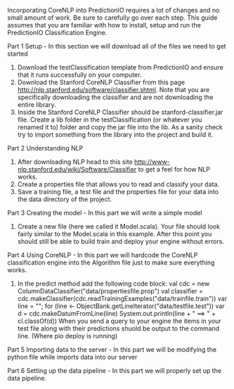 Incorporating CoreNLP into PredictionIO requires a lot of changes and no small amount of work.  Be sure to carefully go over each step.  This guide assumes that you are familiar with how to install, setup and run the PredictionIO Classification Engine.

Part 1 Setup - In this section we will download all of the files we need to get started

1. Download the testClassification template from PredictionIO and ensure that it runs successfully on your computer.
2. Download the Stanford CoreNLP Classifier from this page http://nlp.stanford.edu/software/classifier.shtml.  Note that you are specifically downloading the classifier and are not downloading the entire library.
3. Inside the Stanford CoreNLP Classifier should be stanford-classifier.jar file.  Create a lib folder in the testClassification (or whatever you renamed it to) folder and copy the jar file into the lib.  As a sanity check try to import something from the library into the project and build it.

Part 2 Understanding NLP

1. After downloading NLP head to this site http://www-nlp.stanford.edu/wiki/Software/Classifier to get a feel for how NLP works.
2. Create a properties file that allows you to read and classify your data.
3. Save a training file, a test file and the properties file for your data into the data directory of the project.

Part 3 Creating the model - In this part we will write a simple model

1. Create a new file (here we called it Model.scala).  Your file should look fairly similar to the Model.scala in this example.  After this point you should still be able to build train and deploy your engine without errors.

Part 4 Using CoreNLP - In this part we will hardcode the CoreNLP classification engine into the Algorithm file just to make sure everything works.
1. In the predict method add the following code block:
val cdc = new ColumnDataClassifier("data/propertiesfile.prop")
val classifier = cdc.makeClassifier(cdc.readTrainingExamples("data/trainfile.train"))
var line = "";
for (line <- ObjectBank.getLineIterator("data/testfile.test"))
  var d = cdc.makeDatumFromLine(line)
  System.out.println(line + " ==> " + cl.classOf(d))
When you send a query to your engine the items in your test file along with their predictions shuold be output to the command line.  (Where pio deploy is running)

Part 5 Importing data to the server - In this part we will be modifying the python file while imports data into our server

Part 6 Setting up the data pipeline - In this part we will properly set up the data pipeline.
